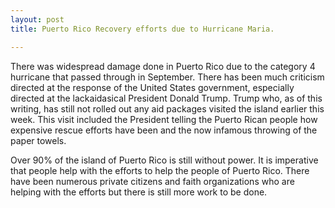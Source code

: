 ```yaml
---
layout: post
title: Puerto Rico Recovery efforts due to Hurricane Maria.

---
```


There was widespread damage done in Puerto Rico due to the category 4 hurricane that passed through in September. There has 
been much criticism directed at the response of the United States government, especially directed at the lackaidasical 
President Donald Trump. Trump who, as of this writing, has still not rolled out any aid packages visited the island earlier 
this week. This visit included the President telling the Puerto Rican people how expensive rescue efforts have been and the 
now infamous throwing of the paper towels.

Over 90% of the island of Puerto Rico is still without power. It is imperative that people help with the efforts to help the 
people of Puerto Rico. There have been numerous private citizens and faith organizations who are helping with the efforts but 
there is still more work to be done. 
